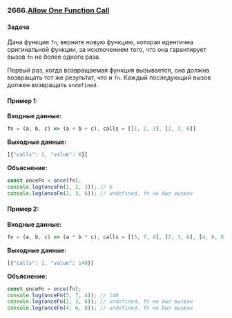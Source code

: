 ### 2666.[Allow One Function Call](https://leetcode.com/problems/allow-one-function-call/description/?envType=study-plan-v2&envId=30-days-of-javascript)

#### Задача
Дана функция `fn`, верните новую функцию, которая идентична оригинальной функции, за исключением того, что она гарантирует вызов `fn` не более одного раза.

Первый раз, когда возвращаемая функция вызывается, она должна возвращать тот же результат, что и `fn`. Каждый последующий вызов должен возвращать `undefined`.

#### Пример 1:

**Входные данные:**
```javascript
fn = (a, b, c) => (a + b + c), calls = [[1, 2, 3], [2, 3, 6]]
```

**Выходные данные:**
```javascript
[{"calls": 1, "value": 6}]
```

**Объяснение:**
```javascript
const onceFn = once(fn);
console.log(onceFn(1, 2, 3)); // 6
console.log(onceFn(2, 3, 6)); // undefined, fn не был вызван
```

#### Пример 2:

**Входные данные:**
```javascript
fn = (a, b, c) => (a * b * c), calls = [[5, 7, 4], [2, 3, 6], [4, 6, 8]]
```

**Выходные данные:**
```javascript
[{"calls": 1, "value": 140}]
```

**Объяснение:**
```javascript
const onceFn = once(fn);
console.log(onceFn(5, 7, 4)); // 140
console.log(onceFn(2, 3, 6)); // undefined, fn не был вызван
console.log(onceFn(4, 6, 8)); // undefined, fn не был вызван
```

